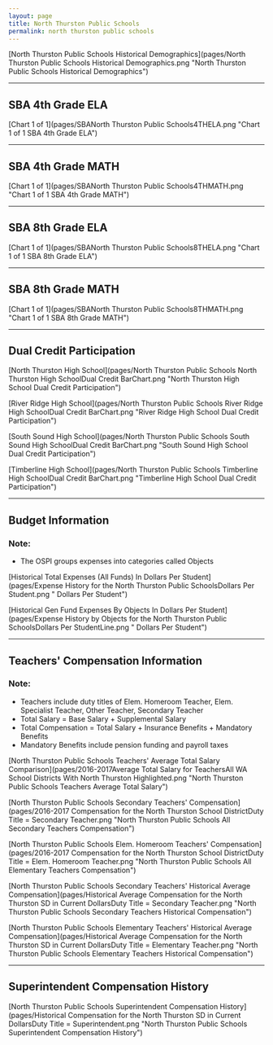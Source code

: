 ```yaml
---
layout: page
title: North Thurston Public Schools
permalink: north thurston public schools
---
```



[North Thurston Public Schools Historical Demographics](pages/North Thurston Public Schools Historical Demographics.png "North Thurston Public Schools Historical Demographics")

___

## SBA 4th Grade ELA

[Chart 1 of 1](pages/SBANorth Thurston Public Schools4THELA.png "Chart 1 of 1 SBA 4th Grade ELA")


___

## SBA 4th Grade MATH

[Chart 1 of 1](pages/SBANorth Thurston Public Schools4THMATH.png "Chart 1 of 1 SBA 4th Grade MATH")


___

## SBA 8th Grade ELA

[Chart 1 of 1](pages/SBANorth Thurston Public Schools8THELA.png "Chart 1 of 1 SBA 8th Grade ELA")


___

## SBA 8th Grade MATH

[Chart 1 of 1](pages/SBANorth Thurston Public Schools8THMATH.png "Chart 1 of 1 SBA 8th Grade MATH")


___

## Dual Credit Participation

[North Thurston High School](pages/North Thurston Public Schools North Thurston High SchoolDual Credit BarChart.png "North Thurston High School Dual Credit Participation")

[River Ridge High School](pages/North Thurston Public Schools River Ridge High SchoolDual Credit BarChart.png "River Ridge High School Dual Credit Participation")

[South Sound High School](pages/North Thurston Public Schools South Sound High SchoolDual Credit BarChart.png "South Sound High School Dual Credit Participation")

[Timberline High School](pages/North Thurston Public Schools Timberline High SchoolDual Credit BarChart.png "Timberline High School Dual Credit Participation")


___

## Budget Information
### Note:
- The OSPI groups expenses into categories called Objects

[Historical Total Expenses (All Funds) In Dollars Per Student](pages/Expense History for the North Thurston Public SchoolsDollars Per Student.png " Dollars Per Student")

[Historical Gen Fund Expenses By Objects In Dollars Per Student](pages/Expense History by Objects for the North Thurston Public SchoolsDollars Per StudentLine.png " Dollars Per Student")


___

## Teachers' Compensation Information
### Note:
- Teachers include duty titles of Elem. Homeroom Teacher, Elem. Specialist Teacher, Other Teacher, Secondary Teacher
- Total Salary = Base Salary + Supplemental Salary
- Total Compensation = Total Salary + Insurance Benefits + Mandatory Benefits
- Mandatory Benefits include pension funding and payroll taxes

[North Thurston Public Schools Teachers' Average Total Salary Comparison](pages/2016-2017Average Total Salary for TeachersAll WA School Districts With North Thurston Highlighted.png "North Thurston Public Schools Teachers Average Total Salary")

[North Thurston Public Schools Secondary Teachers' Compensation](pages/2016-2017 Compensation for the North Thurston School DistrictDuty Title = Secondary Teacher.png "North Thurston Public Schools All Secondary Teachers Compensation")

[North Thurston Public Schools Elem. Homeroom Teachers' Compensation](pages/2016-2017 Compensation for the North Thurston School DistrictDuty Title = Elem. Homeroom Teacher.png "North Thurston Public Schools All Elementary Teachers Compensation")

[North Thurston Public Schools Secondary Teachers' Historical Average Compensation](pages/Historical Average Compensation for the North Thurston SD in Current DollarsDuty Title = Secondary Teacher.png "North Thurston Public Schools Secondary Teachers Historical Compensation")

[North Thurston Public Schools Elementary Teachers' Historical Average Compensation](pages/Historical Average Compensation for the North Thurston SD in Current DollarsDuty Title = Elementary Teacher.png "North Thurston Public Schools Elementary Teachers Historical Compensation")


___

## Superintendent Compensation History

[North Thurston Public Schools Superintendent Compensation History](pages/Historical Compensation for the North Thurston SD in Current DollarsDuty Title = Superintendent.png "North Thurston Public Schools Superintendent Compensation History")

